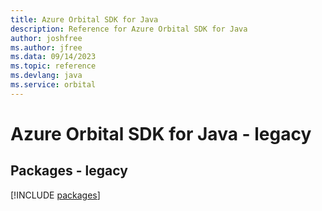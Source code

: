 ```yaml
---
title: Azure Orbital SDK for Java
description: Reference for Azure Orbital SDK for Java
author: joshfree
ms.author: jfree
ms.data: 09/14/2023
ms.topic: reference
ms.devlang: java
ms.service: orbital
---
```

# Azure Orbital SDK for Java - legacy
## Packages - legacy
[!INCLUDE [packages](orbital-index.md)]